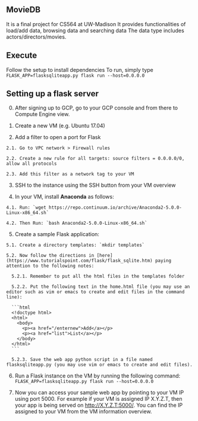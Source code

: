 ## MovieDB
It is a final project for CS564 at UW-Madison
It provides functionalities of load/add data, browsing data and searching data
The data type includes actors/directors/movies.

## Execute
Follow the setup to install dependencies
To run, simply type `FLASK_APP=flasksqliteapp.py flask run --host=0.0.0.0`

## Setting up a flask server
  0. After signing up to GCP, go to your GCP console and from there to Compute Engine view.

  1. Create a new VM (e.g. Ubuntu 17.04)

  2. Add a filter to open a port for Flask

    2.1. Go to VPC network > Firewall rules

    2.2. Create a new rule for all targets: source filters = 0.0.0.0/0, allow all protocols

    2.3. Add this filter as a network tag to your VM

  3. SSH to the instance using the SSH button from your VM overview

  4. In your VM, install **Anaconda** as follows:
  
    4.1. Run: `wget https://repo.continuum.io/archive/Anaconda2-5.0.0-Linux-x86_64.sh`

    4.2. Then Run: `bash Anaconda2-5.0.0-Linux-x86_64.sh`
     
  5. Create a sample Flask application:
  
    5.1. Create a directory templates: `mkdir templates`
    
    5.2. Now follow the directions in [here](https://www.tutorialspoint.com/flask/flask_sqlite.htm) paying attention to the following notes:
    
      5.2.1. Remember to put all the html files in the templates folder
      
      5.2.2. Put the following text in the home.html file (you may use an editor such as vim or emacs to create and edit files in the command line):
      
      ```html
      <!doctype html>
      <html>
        <body>
          <p><a href="/enternew">Add</a></p>
          <p><a href="list">List</a></p>
        </body>
      </html>
      ```

      5.2.3. Save the web app python script in a file named flasksqliteapp.py (you may use vim or emacs to create and edit files).

  6. Run a Flask instance on the VM by running the following command:
       `FLASK_APP=flasksqliteapp.py flask run --host=0.0.0.0`

  7. Now you can access your sample web app by pointing to your VM IP using port 5000. For example if your VM is assigned IP X.Y.Z.T, then your app is being served on http://X.Y.Z.T:5000/. You can find the IP assigned to your VM from the VM information overview.
